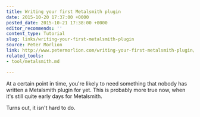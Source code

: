```yaml
---
title: Writing your first Metalsmith plugin
date: 2015-10-20 17:37:00 +0000
posted_date: 2015-10-21 17:38:00 +0000
editor_recommends: ''
content_type: Tutorial
slug: links/writing-your-first-metalsmith-plugin
source: Peter Morlion
link: http://www.petermorlion.com/writing-your-first-metalsmith-plugin/
related_tools:
- tool/metalsmith.md

---
```

At a certain point in time, you're likely to need something that nobody has written a Metalsmith plugin for yet. This is probably more true now, when it's still quite early days for Metalsmith.

Turns out, it isn't hard to do.



